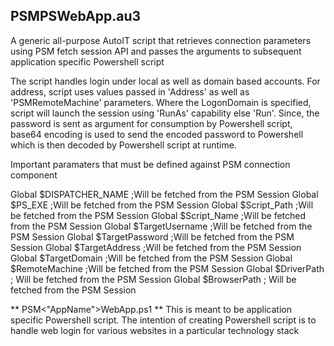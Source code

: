 ## PSMPSWebApp.au3 ##
A generic all-purpose AutoIT script that retrieves connection parameters using PSM fetch session API and passes the arguments to subsequent application specific Powershell script

The script handles login under local as well as domain based accounts. For address, script uses values passed in 'Address' as well as 'PSMRemoteMachine' parameters. Where the LogonDomain is specified, script will launch the session using 'RunAs' capability else 'Run'. Since, the password is sent as argument for consumption by Powershell script, base64 encoding is used to send the encoded password to Powershell which is then decoded by Powershell script at runtime.

Important paramaters that must be defined against PSM connection component

Global $DISPATCHER_NAME ;Will be fetched from the PSM Session
Global $PS_EXE ;Will be fetched from the PSM Session
Global $Script_Path ;Will be fetched from the PSM Session
Global $Script_Name ;Will be fetched from the PSM Session
Global $TargetUsername ;Will be fetched from the PSM Session
Global $TargetPassword ;Will be fetched from the PSM Session
Global $TargetAddress ;Will be fetched from the PSM Session
Global $TargetDomain ;Will be fetched from the PSM Session
Global $RemoteMachine ;Will be fetched from the PSM Session
Global $DriverPath ; Will be fetched from the PSM Session
Global $BrowserPath ; Will be fetched from the PSM Session

** PSM<"AppName">WebApp.ps1 **
This is meant to be application specific Powershell script. The intention of creating Powershell script is to handle web login for various websites in a particular technology stack
